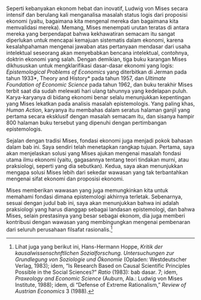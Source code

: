 ### 

Seperti kebanyakan ekonom hebat dan inovatif, Ludwig von Mises secara intensif dan berulang kali menganalisa masalah status logis dari proposisi ekonomi (yaitu, bagaimana kita mengenal mereka dan bagaimana kita memvalidasi mereka). Memang, Mises menempati urutan teratas di antara mereka yang berpendapat bahwa kekhawatiran semacam itu sangat diperlukan untuk mencapai kemajuan sistematis dalam ekonomi, karena kesalahpahaman mengenai jawaban atas pertanyaan mendasar dari usaha intelektual seseorang akan menyebabkan bencana intelektual, contohnya, doktrin ekonomi yang salah. Dengan demikian, tiga buku karangan Mises dikhususkan untuk mengklarifikasi dasar-dasar ekonomi yang logis: *Epistemological Problems of Economics*  yang diterbitkan di Jerman pada tahun 1933*, Theory and History* pada tahun 1957, dan *Ultimate Foundation of Economic Science* pada tahun 1962, dan buku terakhir Mises terbit saat dia sudah melewati hari ulang tahunnya yang kedelapan puluh. Karya-karyanya di bidang ekonomi benar selalu menunjukkan kepentingan yang Mises lekatkan pada analisis masalah epistemologis. Yang paling khas, *Human Action*, karyanya itu membahas dalam seratus halaman ganjil yang pertama secara eksklusif dengan masalah semacam itu, dan sisanya hampir 800 halaman buku tersebut yang dipenuhi dengan pertimbangan epistemologis.

Sejalan dengan tradisi Mises, fondasi ekonomi juga menjadi pokok bahasan dalam bab ini. Saya sendiri telah menetapkan rangkap tujuan. Pertama, saya akan menjelaskan solusi yang Mises ajukan mengenai masalah fondasi utama ilmu ekonomi (yaitu, gagasannya tentang teori tindakan murni, atau praksiologi, seperti yang dia sebutkan). Kedua, saya akan menunjukkan mengapa solusi Mises lebih dari sekedar wawasan yang tak terbantahkan mengenai sifat ekonomi dan proposisi ekonomi.

Mises memberikan wawasan yang juga memungkinkan kita untuk memahami fondasi dimana epistemologi akhirnya terletak. Sebenarnya, sesuai dengan judul bab ini, saya akan menunjukkan bahwa ini adalah praksiologi yang harus dianggap sebagai landasan epistemologi, dan bahwa Mises, selain prestasinya yang besar sebagai ekonom, dia juga memberi kontribusi dengan wawasan yang membingungkan mengenai pembenaran dari seluruh perusahaan filsafat rasionalis.[^1]

[^1]: Lihat juga yang berikut ini, Hans-Hermann Hoppe, *Kritik der kausalwissenschnftlichen Sozialforschung. Untersuchungen zur Grundlegung von Soziologie und Ökonomie* (Opladen: Westdeutscher Verlag, 1983); idem, “Is Research Based on Causal Scientific Principles Possible in the Social Sciences?” *Ratio* (1983): bab dasar. 7; idem, *Praxeology and Economic Science* (Auburn, Ala.: Ludwig von Mises Institute, 1988); idem, di “Defense of Extreme Rationalism,” *Review of Austrian Economics* 3 (1988).

